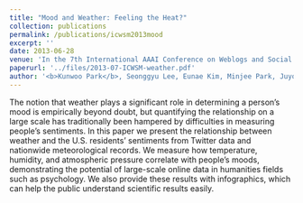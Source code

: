 ```yaml
---
title: "Mood and Weather: Feeling the Heat?"
collection: publications
permalink: /publications/icwsm2013mood
excerpt: ''
date: 2013-06-28
venue: 'In the 7th International AAAI Conference on Weblogs and Social Media (ICWSM)'
paperurl: '../files/2013-07-ICWSM-weather.pdf'
author: '<b>Kunwoo Park</b>, Seonggyu Lee, Eunae Kim, Minjee Park, Juyong Park, and Meeyoung Cha.'
---
```

The notion that weather plays a significant role in determining
a person’s mood is empirically beyond doubt, but quantifying
the relationship on a large scale has traditionally been
hampered by difficulties in measuring people’s sentiments. In
this paper we present the relationship between weather and
the U.S. residents’ sentiments from Twitter data and nationwide
meteorological records. We measure how temperature,
humidity, and atmospheric pressure correlate with people’s
moods, demonstrating the potential of large-scale online data
in humanities fields such as psychology. We also provide
these results with infographics, which can help the public understand
scientific results easily.
